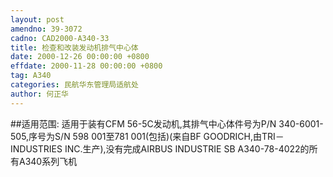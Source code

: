 ```yaml
---
layout: post
amendno: 39-3072
cadno: CAD2000-A340-33
title: 检查和改装发动机排气中心体
date: 2000-12-26 00:00:00 +0800
effdate: 2000-11-28 00:00:00 +0800
tag: A340
categories: 民航华东管理局适航处
author: 何正华
---
```


##适用范围:
适用于装有CFM 56-5C发动机,其排气中心体件号为P/N 340-6001-505,序号为S/N 598 001至781 001(包括)(来自BF GOODRICH,由TRI－INDUSTRIES INC.生产),没有完成AIRBUS INDUSTRIE SB A340-78-4022的所有A340系列飞机


